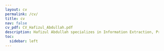 ```yaml
---
layout: cv
permalink: /cv/
title: cv
nav: false
cv_pdf: CV_Hafizul_Abdullah.pdf
description: Hafizul Abdullah specializes in Information Extraction, Predictive Analytics, Big Data Analytics, AI/ML
toc:
  sidebar: left
---
```

